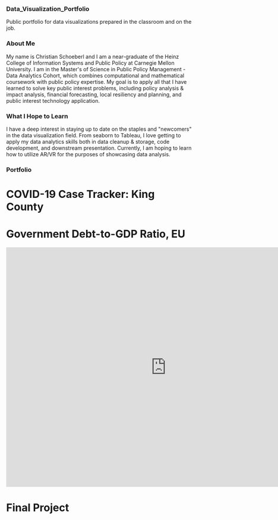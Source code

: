 ### Data_Visualization_Portfolio
Public portfolio for data visualizations prepared in the classroom and on the job. 

### About Me 
My name is Christian Schoeberl and I am a near-graduate of the Heinz College of Information Systems and Public Policy at Carnegie Mellon University. I am in the Master's of Science in Public Policy Management - Data Analytics Cohort, which combines computational and mathematical coursework with public policy expertise. My goal is to apply all that I have learned to solve key public interest problems, including policy analysis & impact analysis, financial forecasting, local resiliency and planning, and public interest technology application. 

### What I Hope to Learn 
I have a deep interest in staying up to date on the staples and "newcomers" in the data visualization field. From seaborn to Tableau, I love getting to apply my data analytics skills both in data cleanup & storage, code development, and downstream presentation. Currently, I am hoping to learn how to utilize AR/VR for the purposes of showcasing data analysis. 

### Portfolio 
# COVID-19 Case Tracker: King County
<div class="flourish-embed flourish-chart" data-src="visualisation/8529824"><script src="https://public.flourish.studio/resources/embed.js"></script></div>

# Government Debt-to-GDP Ratio, EU
<iframe src="https://data.oecd.org/chart/6Blq" width="860" height="645" style="border: 0" mozallowfullscreen="true" webkitallowfullscreen="true" allowfullscreen="true"><a href="https://data.oecd.org/chart/6Blq" target="_blank">OECD Chart: General government debt, Total, % of GDP, Annual, 2020</a></iframe>


# Final Project 

